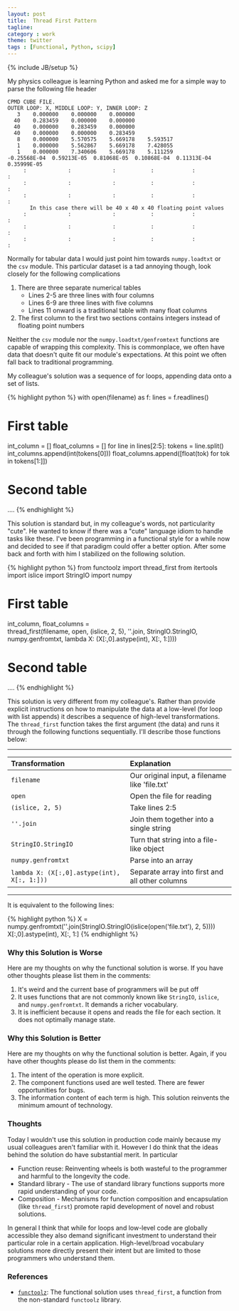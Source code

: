 ```yaml
---
layout: post
title:  Thread First Pattern
tagline:
category : work
theme: twitter
tags : [Functional, Python, scipy]
---
```

{% include JB/setup %}

My physics colleague is learning Python and asked me for a simple way to parse
the following file header

    CPMD CUBE FILE.
    OUTER LOOP: X, MIDDLE LOOP: Y, INNER LOOP: Z
       3    0.000000    0.000000    0.000000
      40    0.283459    0.000000    0.000000
      40    0.000000    0.283459    0.000000
      40    0.000000    0.000000    0.283459
       8    0.000000    5.570575    5.669178    5.593517
       1    0.000000    5.562867    5.669178    7.428055
       1    0.000000    7.340606    5.669178    5.111259
    -0.25568E-04  0.59213E-05  0.81068E-05  0.10868E-04  0.11313E-04  0.35999E-05
         :             :             :           :            :            :
         :             :             :           :            :            :
         :             :             :           :            :            :
           In this case there will be 40 x 40 x 40 floating point values
         :             :             :           :            :            :
         :             :             :           :            :            :
         :             :             :           :            :            :

Normally for tabular data I would just point him towards `numpy.loadtxt` or the `csv` module.  This particular dataset is a tad annoying though, look closely for the following complications

1.  There are three separate numerical tables
    *   Lines 2-5 are three lines with four columns
    *   Lines 6-9 are three lines with five columns
    *   Lines 11 onward is a traditional table with many float columns
2.  The first column to the first two sections contains integers instead of floating point numbers

Neither the `csv` module nor the `numpy.loadtxt/genfromtext` functions are capable of wrapping this complexity.  This is commonplace, we often have data that doesn't quite fit our module's expectations.  At this point we often fall back to traditional programming.

My colleague's solution was a sequence of for loops, appending data onto a set of lists.



{% highlight python %}
with open(filename) as f:
    lines = f.readlines()

# First table
int_column = []
float_columns = []
for line in lines[2:5]:
    tokens = line.split()
    int_columns.append(int(tokens[0]))
    float_columns.append([float(tok) for tok in tokens[1:]])

# Second table
....
{% endhighlight %}

This solution is standard but, in my colleague's words, not particularity "cute".  He wanted to know if there was a "cute" language idiom to handle tasks like these.  I've been programming in a functional style for a while now and decided to see if that paradigm could offer a better option.  After some back and forth with him I stabilized on the following solution.


{% highlight python %}
from functoolz import thread_first
from itertools import islice
import StringIO
import numpy

# First table
int_column, float_columns = \
    thread_first(filename,
                 open,
                 (islice, 2, 5),
                 ''.join,
                 StringIO.StringIO,
                 numpy.genfromtxt,
                 lambda X: (X[:,0].astype(int), X[:, 1:])))
# Second table
....
{% endhighlight %}

This solution is very different from my colleague's.  Rather than provide explicit instructions on how to manipulate the data at a low-level (for loop with list appends) it describes a sequence of high-level transformations.  The `thread_first` function takes the first argument (the data) and runs it through the following functions sequentially.  I'll describe those functions below:

<hr>

| Transformation                                      | Explanation                                         |
|:----------------------------------------------------|:----------------------------------------------------|
| `filename`                                          | Our original input, a filename like 'file.txt'      |
| `open`                                              | Open the file for reading                           |
| `(islice, 2, 5)`                                    | Take lines 2:5                                      |
| `''.join`                                           | Join them together into a single string             |
| `StringIO.StringIO`                                 | Turn that string into a file-like object            |
| `numpy.genfromtxt`                                  | Parse into an array                                 |
| `lambda X: (X[:,0].astype(int), X[:, 1:]))`         | Separate array into first and all other columns     |

<hr>

It is equivalent to the following lines:

{% highlight python %}
X = numpy.genfromtxt(''.join(StringIO.StringIO(islice(open('file.txt'), 2, 5))))
X[:,0].astype(int), X[:, 1:]
{% endhighlight %}


### Why this Solution is Worse

Here are my thoughts on why the functional solution is worse.  If you have other thoughts please list them in the comments:

1.  It's weird and the current base of programmers will be put off
2.  It uses functions that are not commonly known like `StringIO`, `islice`, and `numpy.genfromtxt`.  It demands a richer vocabulary.
3.  It is inefficient because it opens and reads the file for each section.  It does not optimally manage state.


### Why this Solution is Better

Here are my thoughts on why the functional solution is better.  Again, if you have other thoughts please do list them in the comments:

1.  The intent of the operation is more explicit.
2.  The component functions used are well tested.  There are fewer opportunities for bugs.
3.  The information content of each term is high.  This solution reinvents the minimum amount of technology.


### Thoughts

Today I wouldn't use this solution in production code mainly because my usual colleagues aren't familiar with it.  However I do think that the ideas behind the solution do have substantial merit.  In particular

*   Function reuse:  Reinventing wheels is both wasteful to the programmer and harmful to the longevity the code.
*   Standard library - The use of standard library functions supports more rapid understanding of your code.
*   Composition - Mechanisms for function composition and encapsulation (like `thread_first`) promote rapid development of novel and robust solutions.

In general I think that while for loops and low-level code are globally accessible they also demand significant investment to understand their particular role in a certain application.  High-level/broad vocabulary solutions more directly present their intent but are limited to those programmers who understand them.

### References

*   [`functoolz`](http://github.com/mrocklin/functoolz/): The functional solution uses `thread_first`, a function from the non-standard `functoolz` library.
